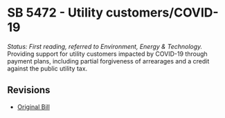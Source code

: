 # SB 5472 - Utility customers/COVID-19
*Status: First reading, referred to Environment, Energy & Technology.*
Providing support for utility customers impacted by COVID-19 through payment plans, including partial forgiveness of arrearages and a credit against the public utility tax.

## Revisions
* [Original Bill](1/)